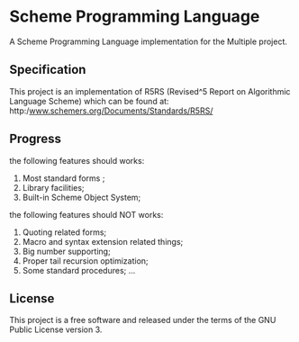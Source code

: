 Scheme Programming Language
===========================

A Scheme Programming Language implementation for the Multiple project.


Specification
-------------

This project is an implementation of R5RS 
(Revised^5 Report on Algorithmic Language Scheme)
which can be found at:
http:/www.schemers.org/Documents/Standards/R5RS/


Progress
--------

the following features should works:
1. Most standard forms ;
2. Library facilities;
3. Built-in Scheme Object System; 


the following features should NOT works:
1. Quoting related forms;
2. Macro and syntax extension related things;
3. Big number supporting;
4. Proper tail recursion optimization;
5. Some standard procedures;
...


License
-------

This project is a free software and 
released under the terms of the GNU Public License version 3.


